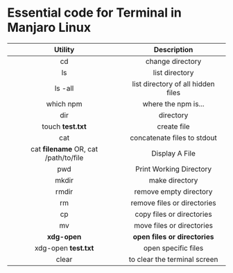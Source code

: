 # Essential code for Terminal in Manjaro Linux
| Utility  | Description |
| :---: | :---: |
| cd  | change directory  |
| ls  | list directory  |
| ls -all  | list directory of all hidden files  |
| which npm | where the npm is... |
| dir  | directory  |
| touch **test.txt** | create file |
| cat  | concatenate files to stdout  |
| cat **filename** OR, cat /path/to/file | Display A File  |
| pwd  | Print Working Directory  |
| mkdir  | make directory  |
| rmdir  | remove empty directory  |
| rm  | remove files or directories  |
| cp  | copy files or directories  |
| mv  | move files or directories  |
| **xdg-open**  | **open files or directories**  |
| xdg-open **test.txt**  | open specific files  |
| clear  | to clear the terminal screen  |
